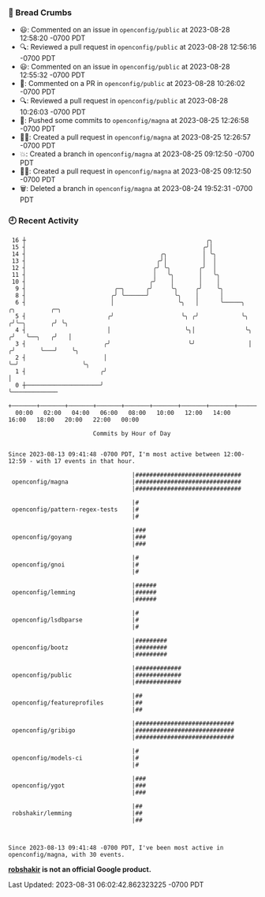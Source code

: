 ### 🍞 Bread Crumbs

 * 😃: Commented on an issue in `openconfig/public` at 2023-08-28 12:58:20 -0700 PDT
 * 🔍: Reviewed a pull request in  `openconfig/public` at 2023-08-28 12:56:16 -0700 PDT
 * 😃: Commented on an issue in `openconfig/public` at 2023-08-28 12:55:32 -0700 PDT
 * 💬: Commented on a PR in  `openconfig/public` at 2023-08-28 10:26:02 -0700 PDT
 * 🔍: Reviewed a pull request in  `openconfig/public` at 2023-08-28 10:26:03 -0700 PDT
 * 🚢: Pushed some commits to `openconfig/magna` at 2023-08-25 12:26:58 -0700 PDT
 * ✍🏼: Created a pull request in `openconfig/magna` at 2023-08-25 12:26:57 -0700 PDT
 * 💥: Created a branch in `openconfig/magna` at 2023-08-25 09:12:50 -0700 PDT
 * ✍🏼: Created a pull request in `openconfig/magna` at 2023-08-25 09:12:50 -0700 PDT
 * 🗑: Deleted a branch in `openconfig/magna` at 2023-08-24 19:52:31 -0700 PDT

### 🕘 Recent Activity
```
 16 ┼                                                   ╭╮
 15 ┤                                                  ╭╯│
 14 ┤                                      ╭╮          │ ╰╮
 13 ┤                                     ╭╯│          │  │
 12 ┤                                    ╭╯ ╰╮        ╭╯  │
 11 ┤                                    │   ╰╮       │   ╰╮
 10 ┤                                   ╭╯    │       │    │
  9 ┤                         ╭─╮      ╭╯     ╰╮     ╭╯    ╰╮
  8 ┤                        ╭╯ ╰──────╯       ╰╮    │      │
  6 ┤                        │                  ╰╮   │      ╰─────╮      ╭╮          ╭─╮
  5 ┤                       ╭╯                   ╰╮ ╭╯            ╰╮    ╭╯╰─╮       ╭╯ ╰╮
  4 ┤                       │                     ╰╮│              ╰╮  ╭╯   ╰──╮   ╭╯   │
  3 ┤                      ╭╯                      ╰╯               │ ╭╯       ╰───╯    ╰╮
  2 ┤                      │                                        ╰─╯                  ╰╮
  1 ┤                     ╭╯                                                              │
  0 ┼─────────────────────╯                                                               ╰─────────────
    +───────+───────+───────+───────+───────+───────+───────+───────+───────+───────+───────+───────+────
  00:00   02:00   04:00   06:00   08:00   10:00   12:00   14:00   16:00   18:00   20:00   22:00   00:00   

						Commits by Hour of Day


Since 2023-08-13 09:41:48 -0700 PDT, I'm most active between 12:00-12:59 - with 17 events in that hour.

```



```
                                   |##############################
 openconfig/magna                  |##############################
                                   |##############################

                                   |#
 openconfig/pattern-regex-tests    |#
                                   |#

                                   |###
 openconfig/goyang                 |###
                                   |###

                                   |#
 openconfig/gnoi                   |#
                                   |#

                                   |######
 openconfig/lemming                |######
                                   |######

                                   |#
 openconfig/lsdbparse              |#
                                   |#

                                   |#########
 openconfig/bootz                  |#########
                                   |#########

                                   |#############
 openconfig/public                 |#############
                                   |#############

                                   |##
 openconfig/featureprofiles        |##
                                   |##

                                   |############################
 openconfig/gribigo                |############################
                                   |############################

                                   |#
 openconfig/models-ci              |#
                                   |#

                                   |###
 openconfig/ygot                   |###
                                   |###

                                   |##
 robshakir/lemming                 |##
                                   |##



Since 2023-08-13 09:41:48 -0700 PDT, I've been most active in openconfig/magna, with 30 events.

```
**[robshakir](mailto:robjs@google.com) is not an official Google product.**  


Last Updated: 2023-08-31 06:02:42.862323225 -0700 PDT
